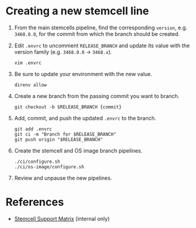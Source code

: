 # Creating a new stemcell line

1. From the main stemcells pipeline, find the corresponding `version`, e.g. `3468.0.0`, for the commit from which the branch should be created.

1. Edit `.envrc` to uncomment `RELEASE_BRANCH` and update its value with the version family (e.g. `3468.0.0` -> `3468.x`).

    `vim .envrc`

1. Be sure to update your environment with the new value.

    `direnv allow`

1. Create a new branch from the passing commit you want to branch.

    `git checkout -b $RELEASE_BRANCH {commit}`

1. Add, commit, and push the updated `.envrc` to the branch.

    ```
    git add .envrc
    git ci -m "Branch for $RELEASE_BRANCH"
    git push origin "$RELEASE_BRANCH"
    ```

1. Create the stemcell and OS image branch pipelines.

    ```
    ./ci/configure.sh
    ./ci/os-image/configure.sh
    ```

1. Review and unpause the new pipelines.


# References

* [Stemcell Support Matrix](https://docs.google.com/spreadsheets/d/11LgvmuR-XxXpKB-UVi91FL0nkITGhoB-G1NHPwfnweo/edit) (internal only)

